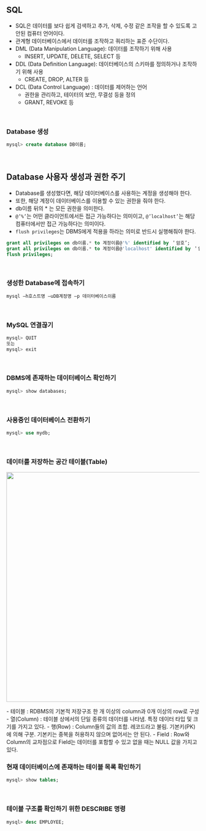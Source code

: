 ## SQL
- SQL은 데이터를 보다 쉽게 검색하고 추가, 삭제, 수정 같은 조작을 할 수 있도록 고안된 컴퓨터 언어이다.
- 관계형 데이터베이스에서 데이터를 조작하고 쿼리하는 표준 수단이다.
- DML (Data Manipulation Language): 데이터를 조작하기 위해 사용
    * INSERT, UPDATE, DELETE, SELECT 등
- DDL (Data Definition Language): 데이터베이스의 스키마를 정의하거나 조작하기 위해 사용
    * CREATE, DROP, ALTER 등
- DCL (Data Control Language) : 데이터를 제어하는 언어
    * 권한을 관리하고, 테이터의 보안, 무결성 등을 정의
    * GRANT, REVOKE 등
<br>

### Database 생성
```sql
mysql> create database DB이름;
```
<br>

## Database 사용자 생성과 권한 주기
- Database를 생성했다면, 해당 데이터베이스를 사용하는 계정을 생성해야 한다.
- 또한, 해당 계정이 데이터베이스를 이용할 수 있는 권한을 줘야 한다.
- db이름 뒤의 * 는 모든 권한을 의미한다.
- `@’%’`는 어떤 클라이언트에서든 접근 가능하다는 의미이고, `@’localhost’`는 해당 컴퓨터에서만 접근 가능하다는 의미이다.
- `flush privileges`는 DBMS에게 적용을 하라는 의미로 반드시 실행해줘야 한다.
```sql
grant all privileges on db이름.* to 계정이름@'%' identified by ＇암호’;
grant all privileges on db이름.* to 계정이름@'localhost' identified by ＇암호’;
flush privileges;
```
<br>

### 생성한 Database에 접속하기
```sql
mysql –h호스트명 –uDB계정명 –p 데이터베이스이름
```
<br>

### MySQL 연결끊기
```sql
mysql> QUIT 
또는
mysql> exit
```
<br>

### DBMS에 존재하는 데이터베이스 확인하기
```sql
mysql> show databases;
```
<br>

### 사용중인 데이터베이스 전환하기
```sql
mysql> use mydb;
```
<br>

### 데이터를 저장하는 공간 테이블(Table)
<p align="center"><img src = "https://github.com/qlalzl9/TIL/blob/master/Database/img/SQL_1.png" width="600px"></p>
- 테이블 : RDBMS의 기본적 저장구조 한 개 이상의 column과 0개 이상의 row로 구성
- 열(Column) : 테이블 상에서의 단일 종류의 데이터를 나타냄. 특정 데이터 타입 및 크기를 가지고 있다.
- 행(Row) : Column들의 값의 조합. 레코드라고 불림. 기본키(PK)에 의해 구분. 기본키는 중복을 허용하지 않으며 없어서는 안 된다.
- Field : Row와 Column의 교차점으로 Field는 데이터를 포함할 수 있고 없을 때는 NULL 값을 가지고 있다.
<br>

### 현재 데이터베이스에 존재하는 테이블 목록 확인하기
```sql
mysql> show tables;
```
<br>

### 테이블 구조를 확인하기 위한 DESCRIBE 명령
```sql
mysql> desc EMPLOYEE;
```
<br>